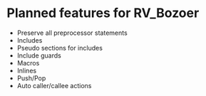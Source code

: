 # Planned features for RV_Bozoer

- Preserve all preprocessor statements
- Includes
- Pseudo sections for includes
- Include guards
- Macros
- Inlines
- Push/Pop
- Auto caller/callee actions
